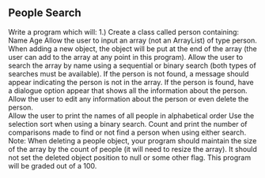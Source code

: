 ## People Search
Write a program which will:
1.)  Create a class called person containing:
        Name
		Age
Allow the user to input an array (not an ArrayList) of type person. When adding a new object, the object will be put at the end of the array (the user can add to the array at any point in this program).
Allow the user to search the array by name using a sequential or binary search (both types of searches must be available). If the person is not found, a message should appear indicating the person is not in the array.  If the person is found, have a dialogue option appear that shows all the information about the person. Allow the user to edit any information about the person or even delete the person.    
Allow the user to print the names of all people in alphabetical order 
Use the selection sort when using a binary search.
Count and print the number of comparisons made to find or not find a person when using either search.
Note:  When deleting a people object, your program should maintain the size of the array by the count of people (it will need to resize the array).  It should not set the deleted object position to null or some other flag. This program will be graded out of a 100. 

